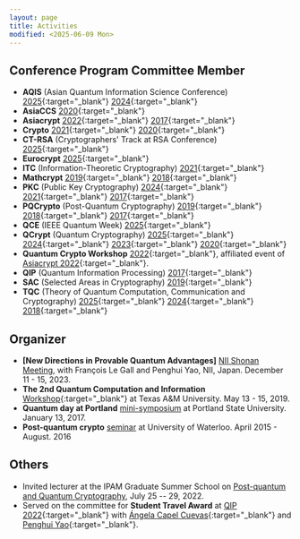 ```yaml
---
layout: page
title: Activities
modified: <2025-06-09 Mon>
---
```


## Conference Program Committee Member
* **AQIS** (Asian Quantum Information Science Conference) [2025](http://aqis-conf.org/2025/){:target="_blank"} [2024](http://aqis-conf.org/2024/){:target="_blank"} 
* **AsiaCCS** [2020](https://asiaccs2020.cs.nthu.edu.tw){:target="_blank"}
* **Asiacrypt** [2022](http://asiacrypt.iacr.org/2022/){:target="_blank"} [2017](http://asiacrypt.iacr.org/2017/){:target="_blank"}
* **Crypto** [2021](https://crypto.iacr.org/2021/){:target="_blank"} [2020](https://crypto.iacr.org/2020/callforpapers.html){:target="_blank"}
* **CT-RSA** (Cryptographers' Track at RSA Conference) [2025](https://ct-rsa-2025.csa.iisc.ac.in/){:target="_blank"} 
* **Eurocrypt** [2025](https://eurocrypt.iacr.org/2025/){:target="_blank"} 
*  **ITC** (Information-Theoretic Cryptography) [2021](https://itcrypto.github.io/2021/){:target="_blank"}
* **Mathcrypt** [2019](http://imdarc.math.snu.ac.kr/MathCrypt2019/){:target="_blank"} [2018](https://crypto.iacr.org/2018/affevents/mathcrypt/page.html){:target="_blank"}
* **PKC** (Public Key Cryptography) [2024](https://pkc.iacr.org/2024/){:target="_blank"} [2021](https://pkc.iacr.org/2021/){:target="_blank"} [2017](http://www.iacr.org/workshops/pkc2017/index.php){:target="_blank"}
* **PQCrypto** (Post-Quantum Cryptography) [2019](http://pqcrypto2019.org/){:target="_blank"} [2018](http://www.math.fau.edu/pqcrypto2018/){:target="_blank"} [2017](https://2017.pqcrypto.org/conference/){:target="_blank"}
* **QCE** (IEEE Quantum Week) [2025](https://qce.quantum.ieee.org/2025/){:target="_blank"}
* **QCrypt** (Quantum Cryptography) [2025](https://qcrypt.net/2025/){:target="_blank"} [2024](https://2024.qcrypt.net/){:target="_blank"} [2023](https://2023.qcrypt.net/){:target="_blank"} [2020](https://2020.qcrypt.net/){:target="_blank"}
* **Quantum Crypto Workshop** [2022](https://qcw2022.github.io/quantum-cryptography-workshop-2022/){:target="_blank"}, affiliated event of [Asiacrypt 2022](http://asiacrypt.iacr.org/2022/){:target="_blank"}. 
* **QIP** (Quantum Information Processing) [2017](https://www.stationq.com/qip-2017/){:target="_blank"}
* **SAC** (Selected Areas in Cryptography) [2019](https://uwaterloo.ca/selected-areas-in-cryptography/){:target="_blank"}
* **TQC** (Theory of Quantum Computation, Communication and Cryptography) [2025](https://tqc-conference.org/){:target="_blank"} [2024](https://tqc-conference.org/call-for-submissions/){:target="_blank"} [2018](https://www.tqc2018.org/){:target="_blank"}

## Organizer
* **[New Directions in Provable Quantum Advantages]** [NII Shonan
  Meeting]({{base}}/activity/shonan198), with François Le Gall and
  Penghui Yao, NII, Japan. December 11 - 15, 2023.
*  **The 2nd Quantum Computation and Information** [Workshop](https://iamcs.tamu.edu/the-2nd-quantum-computation-and-information-workshop/){:target="_blank"} at Texas A&M University. May 13 - 15, 2019. 
*  **Quantum day at Portland** [mini-symposium]({{base}}/activity/w17qpdx) at Portland State University. January 13, 2017.
*   **Post-quantum crypto** [seminar](https://sites.google.com/site/uwaterloopqcrypto/) at University of Waterloo. April 2015 - August. 2016

## Others
*  Invited lecturer at the IPAM Graduate Summer School on
  [Post-quantum and Quantum
  Cryptography](http://www.ipam.ucla.edu/programs/summer-schools/graduate-summer-school-on-post-quantum-and-quantum-cryptography/),
  July 25 -- 29, 2022.
*  Served on the committee for **Student Travel Award** at [QIP
   2022](https://web.cvent.com/event/8adf8248-432b-499c-91e2-63b83ba3f69e/websitePage:b3f54ea9-bbff-49bb-9678-d3b193c87086){:target="_blank"}
   with [Ángela Capel
   Cuevas](https://angelacapel.wixsite.com/mysite){:target="_blank"}
   and [Penghui Yao](http://penghuiyao.info/){:target="_blank"}.
